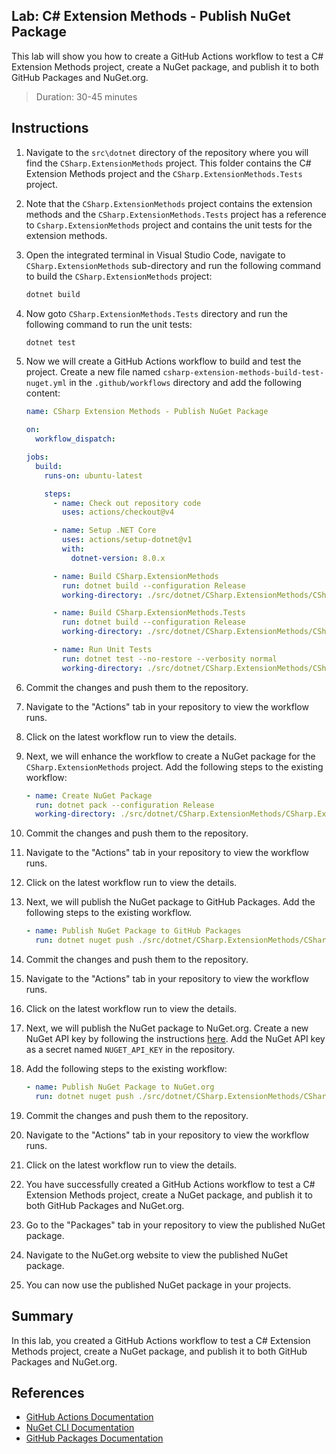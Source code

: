 ## Lab: C# Extension Methods - Publish NuGet Package

This lab will show you how to create a GitHub Actions workflow to test a C# Extension Methods project, create a NuGet package, and publish it to both GitHub Packages and NuGet.org.

> Duration: 30-45 minutes

## Instructions

1. Navigate to the `src\dotnet` directory of the repository where you will find the `CSharp.ExtensionMethods` project. This folder contains the C# Extension Methods project and the `CSharp.ExtensionMethods.Tests` project.

2. Note that the `CSharp.ExtensionMethods` project contains the extension methods and the `CSharp.ExtensionMethods.Tests` project has a reference to `Csharp.ExtensionMethods` project and contains the unit tests for the extension methods.

3. Open the integrated terminal in Visual Studio Code, navigate to `CSharp.ExtensionMethods` sub-directory and run the following command to build the `CSharp.ExtensionMethods` project:

   ```bash
   dotnet build
   ```

4. Now goto `CSharp.ExtensionMethods.Tests` directory and run the following command to run the unit tests:

   ```bash
   dotnet test
   ```

5. Now we will create a GitHub Actions workflow to build and test the project. Create a new file named `csharp-extension-methods-build-test-nuget.yml` in the `.github/workflows` directory and add the following content:

   ```yaml
   name: CSharp Extension Methods - Publish NuGet Package

   on:
     workflow_dispatch:

   jobs:
     build:
       runs-on: ubuntu-latest

       steps:
         - name: Check out repository code
           uses: actions/checkout@v4

         - name: Setup .NET Core
           uses: actions/setup-dotnet@v1
           with:
             dotnet-version: 8.0.x

         - name: Build CSharp.ExtensionMethods
           run: dotnet build --configuration Release
           working-directory: ./src/dotnet/CSharp.ExtensionMethods/CSharp.ExtensionMethods

         - name: Build CSharp.ExtensionMethods.Tests
           run: dotnet build --configuration Release
           working-directory: ./src/dotnet/CSharp.ExtensionMethods/CSharp.ExtensionMethods.Tests

         - name: Run Unit Tests
           run: dotnet test --no-restore --verbosity normal
           working-directory: ./src/dotnet/CSharp.ExtensionMethods/CSharp.ExtensionMethods.Tests
   ```

6. Commit the changes and push them to the repository.

7. Navigate to the "Actions" tab in your repository to view the workflow runs.

8. Click on the latest workflow run to view the details.

9. Next, we will enhance the workflow to create a NuGet package for the `CSharp.ExtensionMethods` project. Add the following steps to the existing workflow:

   ```yaml
   - name: Create NuGet Package
     run: dotnet pack --configuration Release
     working-directory: ./src/dotnet/CSharp.ExtensionMethods/CSharp.ExtensionMethods
   ```

10. Commit the changes and push them to the repository.

11. Navigate to the "Actions" tab in your repository to view the workflow runs.

12. Click on the latest workflow run to view the details.

13. Next, we will publish the NuGet package to GitHub Packages. Add the following steps to the existing workflow.

    ```yaml
    - name: Publish NuGet Package to GitHub Packages
      run: dotnet nuget push ./src/dotnet/CSharp.ExtensionMethods/CSharp.ExtensionMethods/bin/Release/*.nupkg --source "https://nuget.pkg.github.com/${{ github.repository_owner }}/index.json" --api-key ${{ secrets.GITHUB_TOKEN }} --skip-duplicate
    ```

14. Commit the changes and push them to the repository.

15. Navigate to the "Actions" tab in your repository to view the workflow runs.

16. Click on the latest workflow run to view the details.

17. Next, we will publish the NuGet package to NuGet.org. Create a new NuGet API key by following the instructions [here](https://docs.microsoft.com/en-us/nuget/quickstart/create-and-publish-a-package-using-the-dotnet-cli#publish-the-package). Add the NuGet API key as a secret named `NUGET_API_KEY` in the repository.

18. Add the following steps to the existing workflow:

    ```yaml
    - name: Publish NuGet Package to NuGet.org
      run: dotnet nuget push ./src/dotnet/CSharp.ExtensionMethods/CSharp.ExtensionMethods/bin/Release/*.nupkg --source "https://api.nuget.org/v3/index.json" --api-key ${{ secrets.NUGET_API_KEY }} --skip-duplicate
    ```

19. Commit the changes and push them to the repository.

20. Navigate to the "Actions" tab in your repository to view the workflow runs.

21. Click on the latest workflow run to view the details.

22. You have successfully created a GitHub Actions workflow to test a C# Extension Methods project, create a NuGet package, and publish it to both GitHub Packages and NuGet.org.

23. Go to the "Packages" tab in your repository to view the published NuGet package.

24. Navigate to the NuGet.org website to view the published NuGet package.

25. You can now use the published NuGet package in your projects.

## Summary

In this lab, you created a GitHub Actions workflow to test a C# Extension Methods project, create a NuGet package, and publish it to both GitHub Packages and NuGet.org.

## References

- [GitHub Actions Documentation](https://docs.github.com/en/actions)
- [NuGet CLI Documentation](https://docs.microsoft.com/en-us/nuget/reference/cli-reference/cli-reference)
- [GitHub Packages Documentation](https://docs.github.com/en/packages)

